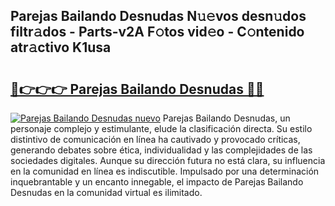 ## Parejas Bailando Desnudas N𝚞𝚎vos desn𝚞dos filtr𝚊dos - Parts-v2A F𝚘tos vid𝚎o - C𝚘ntenido atr𝚊ctivo K1usa

# <h2><a href="http://mb6kbn9.tromn.icu/?c=Parejas+Bailando+Desnudas">🔗👉👉👉 Parejas Bailando Desnudas 🔗🔗</a></h2>

[![Parejas Bailando Desnudas nuevo](https://i.imgur.com/pEAQMta.gif)](http://mb6kbn9.tromn.icu/?c=Parejas+Bailando+Desnudas)
Parejas Bailando Desnudas, un personaje complejo y estimulante, elude la clasificación directa. Su estilo distintivo de comunicación en línea ha cautivado y provocado críticas, generando debates sobre ética, individualidad y las complejidades de las sociedades digitales. Aunque su dirección futura no está clara, su influencia en la comunidad en línea es indiscutible. Impulsado por una determinación inquebrantable y un encanto innegable, el impacto de Parejas Bailando Desnudas en la comunidad virtual es ilimitado.
